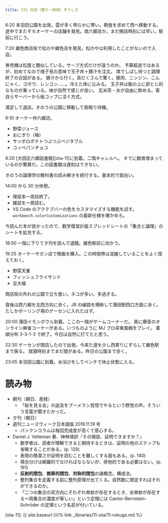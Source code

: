 ```yaml
---
title: 531 日目（曇り一時雨）ぞうしき
---
```


6:20 本羽田公園を出発。雲が多く明らかに寒い。朝食を求めて西へ移動する。
途中でまたぞろオーケーの店舗を発見。南六郷店か。まだ開店時刻には早い。駅前に行こう。

7:20 雑色商店街で松のや雑色店を発見。松のやは利用したことがないので入店。

券売機は松屋と酷似している。サーブ方式だけが違うのか。
予算超過ではあるが、初めてなので様子見の意味で玉子丼＋豚汁を注文。
席でしばし待つと調理終了の合図がある。
豚汁から行く。具だくさんで驚く。豚肉、ニンジン、こんにゃく、ゴボウ、レンコン……。冷えた体に沁みる。
玉子丼は飯の上に卵とじ的なものが乗っている。味が自然で感じが良い。
玄米茶・水が自由に飲める。客自らサーバーから紙コップに注ぐ方式。

満足して退店。きのうの公園に移動して居眠り待機。

9:10 オーケー仲六郷店。
* 野菜ジュース
* おにぎり（梅）
* サッポロポテトつぶつぶベジタブル
* コッペパンチョコ

9:20 [大田区六郷図書館][ota-11]に到着。二階キャレルへ。
すでに数席埋まっているのが驚異だ。この図書館は遅刻はできない。

きのうの論理学の教科書の読み解きを続行する。基本的で面白い。

14:00 から 30 分休憩。

* 理屈本一周目終了。
* 雑誌を一冊読む。
* VS Code のアクテブバーの色をカスタマイズする機能を試す。
  `workbench.colorCustomizations` の最新仕様を確かめろ。

今読んだ本が良かったので、数学復習計画スプレッドシートの「集合と論理」のシートを拡充する。

18:50 一階に下りて夕刊を読んで退館。雑色駅前に向かう。

19:25 オーケーサガン店で晩飯を購入。この時間帯は混雑していることをよく憶えておく。
* 野菜天重
* フィッシュフライサンド
* 豆大福

商店街の外れの公園で立ち食い。ネコが多い。多過ぎる。

食後は西六郷を北西方向に歩く。JR の線路を横断して蒲田駅西口方面に歩く。
たしかボーリング場のゲーセンに入れたはず。

20:00 蒲田イモンボウル到着。ここの一階がゲームコーナーだ。
奥に爆音のオンライン麻雀コーナーがある。いつものように MJ プロ卓東風戦をプレイ。
着順分布 3-3-1-3 で終了。今日は自然に打てたと思う。

22:30 ゲーセンが閉店したので出発。今来た道を少し西寄りにずらして雑色駅まで戻る。
就寝時刻までまだ間がある。昨日の公園まで歩く。

23:05 本羽田公園に到着。水浴びをしてベンチで休止状態に入る。

# 読み物

* 朝刊（朝日、産経）
  * 「桜を見る会」の追及をブーメラン覚悟でやるという野党の声。そういう言葉が聞きたかった。
* 夕刊（朝日）
* 週刊ニューズウィーク日本語版 2019.11.19 号
  * パックンコラムは毎回完成度が高くて感心する。
* Daniel J. Velleman 著、神林靖訳『その理屈、証明できますか？』
  * 数学者は、読者が理解できると期待するときは、証明の他のステップも省略することがある。(p. 129)
  * 表現の簡潔さが証明を読むことを難しくする面もある。(p. 140)
  * 場合分けは網羅的でなければならないが、排他的である必要はない。(p. 161)
  * **反射的閉包**、**推移的閉包**、**対称的閉包**の諸概念。構成法。
  * 整列集合を定義する前に整列原理が出てくる。自然数に限定すればそれができるのか。
  * 「二つの集合の双方向にそれぞれ単射が存在するとき、全単射が存在する＝両集合の濃度が等しい」という定理には
    Cantor-Bernstein-Schröder の定理という名前が付いている。

[ota-11]: {{ site.baseurl }}{% link _libraries/11-ota/11-rokugo.md %}
